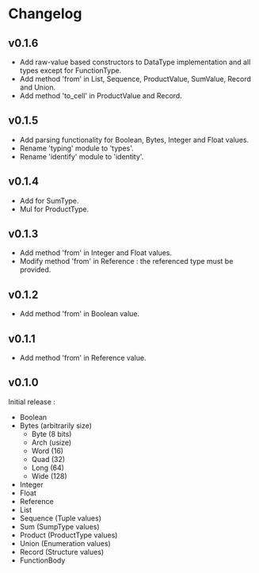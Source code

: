 # Changelog

## v0.1.6

- Add raw-value based constructors to DataType implementation and all types except for FunctionType.
- Add method 'from' in List, Sequence, ProductValue, SumValue, Record and Union.
- Add method 'to_cell' in ProductValue and Record.

## v0.1.5

- Add parsing functionality for Boolean, Bytes, Integer and Float values.
- Rename 'typing' module to 'types'.
- Rename 'identify' module to 'identity'.

## v0.1.4

- Add for SumType.
- Mul for ProductType.

## v0.1.3

- Add method 'from' in Integer and Float values.
- Modify method 'from' in Reference : the referenced type must be provided.

## v0.1.2

- Add method 'from' in Boolean value.

## v0.1.1

- Add method 'from' in Reference value.

## v0.1.0

Initial release :
- Boolean
- Bytes (arbitrarily size)
    - Byte (8 bits)
    - Arch (usize)
    - Word (16)
    - Quad (32)
    - Long (64)
    - Wide (128)
- Integer
- Float
- Reference
- List
- Sequence (Tuple values)
- Sum (SumpType values)
- Product (ProductType values)
- Union (Enumeration values)
- Record (Structure values)
- FunctionBody